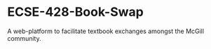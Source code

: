 # ECSE-428-Book-Swap
A web-platform to facilitate textbook exchanges amongst the McGill community. 
